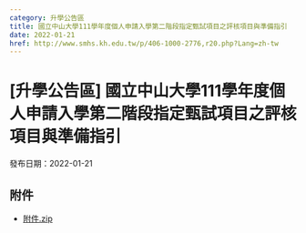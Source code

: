 ```yaml
---
category: 升學公告區
title: 國立中山大學111學年度個人申請入學第二階段指定甄試項目之評核項目與準備指引
date: 2022-01-21
href: http://www.smhs.kh.edu.tw/p/406-1000-2776,r20.php?Lang=zh-tw
---
```


# [升學公告區] 國立中山大學111學年度個人申請入學第二階段指定甄試項目之評核項目與準備指引

發布日期：2022-01-21

<div><div></div><div></div></div>

## 附件

- [附件.zip](https://www.smhs.kh.edu.tw/app/index.php?Action=downloadfile&file=WVhSMFlXTm9Mell3TDNCMFlWOHlORFV3WHpZM05qVTFNRFJmTkRVNE1UY3VlbWx3&fname=DGGGROTSYWQO41XX50LKSWHGRK30OOLKDGUWTSKK4125MLVWKPROVTPOUSSSPKPO)
